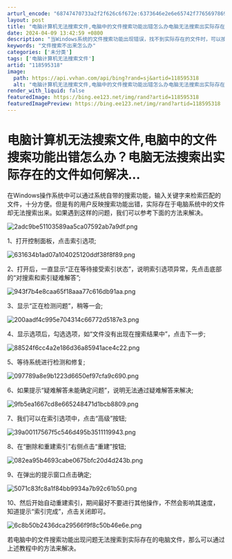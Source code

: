 ```yaml
---
arturl_encode: "68747470733a2f2f626c6f672e:6373646e2e6e65742f77656978696e5f33313635323632352f:61727469636c652f64657461696c732f313138353935333138"
layout: post
title: "电脑计算机无法搜索文件,电脑中的文件搜索功能出错怎么办电脑无法搜索出实际存在的文件如何解决..."
date: 2024-04-09 13:42:59 +0800
description: "当Windows系统的文件搜索功能出现错误，找不到实际存在的文件时，可以按照以下步骤"
keywords: "文件搜索不出来怎么办"
categories: ['未分类']
tags: ['电脑计算机无法搜索文件']
artid: "118595318"
image:
  path: https://api.vvhan.com/api/bing?rand=sj&artid=118595318
  alt: "电脑计算机无法搜索文件,电脑中的文件搜索功能出错怎么办电脑无法搜索出实际存在的文件如何解决..."
render_with_liquid: false
featuredImage: https://bing.ee123.net/img/rand?artid=118595318
featuredImagePreview: https://bing.ee123.net/img/rand?artid=118595318
---
```


# 电脑计算机无法搜索文件,电脑中的文件搜索功能出错怎么办？电脑无法搜索出实际存在的文件如何解决...

在Windows操作系统中可以通过系统自带的搜索功能，输入关键字来检索匹配的文件，十分方便。但是有的用户反映搜索功能出错，实际存在于电脑系统中的文件却无法搜索出来。如果遇到这样的问题，我们可以参考下面的方法来解决。

![2adc9be51103589aa5ca07592ab7a9df.png](https://i-blog.csdnimg.cn/blog_migrate/8b9c5ab73b1a63fab277425b0627568d.png)

1、打开控制面板，点击索引选项;

![631634b1ad07a104025120ddf38f8f89.png](https://i-blog.csdnimg.cn/blog_migrate/542777c1861a14137718a1fef80edac6.png)

2、打开后，一直显示“正在等待接受索引状态”，说明索引选项异常，先点击底部的“对搜索和索引疑难解答”;

![943f7b4e8caa65f18aaa77c616db91aa.png](https://i-blog.csdnimg.cn/blog_migrate/7a4b7688deb3ca19622aae1ac4792a41.png)

3、显示“正在检测问题”，稍等一会;

![200aadf4c995e704314c66772d5187e3.png](https://i-blog.csdnimg.cn/blog_migrate/d80b0b3e29b35f9d0cfa87f23e247cb8.png)

4、显示选项后，勾选选项，如“文件没有出现在搜索结果中”，点击下一步;

![88524f6cc4a2e186d36a85941ace4c22.png](https://i-blog.csdnimg.cn/blog_migrate/aeed464f12b633819d21038f08f76db0.png)

5、等待系统进行检测和修复;

![097789a8e9b1223d6650ef97cfa9c690.png](https://i-blog.csdnimg.cn/blog_migrate/cf545b35e4a1906bdbc36e44a7e18e1e.png)

6、如果提示“疑难解答未能确定问题”，说明无法通过疑难解答来解决;

![9fb5ea1667cd8e665248471d1bcb8809.png](https://i-blog.csdnimg.cn/blog_migrate/637c7e8d7df19df20c019d77f46e9e90.png)

7、我们可以在索引选项中，点击“高级”按钮;

![39a00117567f5c546d495b3511119943.png](https://i-blog.csdnimg.cn/blog_migrate/6bf6810245bcb59d34f0b143d144ff7a.png)

8、在“删除和重建索引”右侧点击“重建”按钮;

![082ea95b4693cabe0675bfc20d4d243b.png](https://i-blog.csdnimg.cn/blog_migrate/53f4c2c90a4d3c31099c46e47c223b3d.png)

9、在弹出的提示窗口点击确定;

![5071c83fc8a1f84bb9934a7b92c61b50.png](https://i-blog.csdnimg.cn/blog_migrate/cfa588a18aff889b71e0b6ae9cce2e28.png)

10、然后开始自动重建索引，期间最好不要进行其他操作，不然会影响其速度，知道提示“索引完成”，点击关闭即可。

![6c8b50b2436dca29566f9f8c50b46e6e.png](https://i-blog.csdnimg.cn/blog_migrate/60df732b59281a651a4325efeee8687d.png)

若电脑中的文件搜索功能出现问题无法搜索到实际存在的电脑文件，那么可以通过上述教程中的方法来解决。